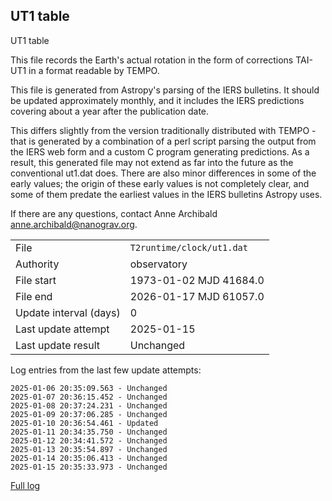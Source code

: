 
## UT1 table

UT1 table

This file records the Earth's actual rotation in the form of
corrections TAI-UT1 in a format readable by TEMPO.

This file is generated from Astropy's parsing of the IERS
bulletins. It should be updated approximately monthly, and it
includes the IERS predictions covering about a year after the
publication date.

This differs slightly from the version traditionally distributed
with TEMPO - that is generated by a combination of a perl script
parsing the output from the IERS web form and a custom C program
generating predictions. As a result, this generated file may not
extend as far into the future as the conventional ut1.dat does.
There are also minor differences in some of the early values; the
origin of these early values is not completely clear, and some of
them predate the earliest values in the IERS bulletins Astropy uses.

If there are any questions, contact Anne Archibald
<anne.archibald@nanograv.org>.

|     |     |
|:--- |:--- |
| File | `T2runtime/clock/ut1.dat` |
| Authority | observatory |
| File start | 1973-01-02 MJD 41684.0 |
| File end | 2026-01-17 MJD 61057.0 |
| Update interval (days) | 0 |
| Last update attempt | 2025-01-15 |
| Last update result | Unchanged |

Log entries from the last few update attempts:
```
2025-01-06 20:35:09.563 - Unchanged
2025-01-07 20:36:15.452 - Unchanged
2025-01-08 20:37:24.231 - Unchanged
2025-01-09 20:37:06.285 - Unchanged
2025-01-10 20:36:54.461 - Updated
2025-01-11 20:34:35.750 - Unchanged
2025-01-12 20:34:41.572 - Unchanged
2025-01-13 20:35:54.897 - Unchanged
2025-01-14 20:35:06.413 - Unchanged
2025-01-15 20:35:33.973 - Unchanged
```
[Full log](https://raw.githubusercontent.com/ipta/pulsar-clock-corrections/main/log/T2runtime/clock/ut1.dat.log)
